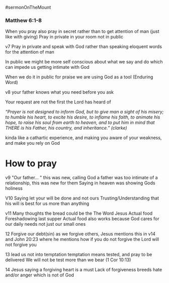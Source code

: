 #sermonOnTheMount
### Matthew 6:1-8

When you pray also pray in secret rather than to get attention of man (just like with giving)
Pray in private in your room not in public

v7 Pray in private and speak with God rather than speaking eloquent words for the attention of man

In public we might be more self conscious about what we say and do which can impede us getting intimate with God

When we do it in public for praise we are using God as a tool (Enduring Word)

v8 your father knows what you need before you ask

Your request are not the first the Lord has heard of 

*“Prayer is not designed to inform God, but to give man a sight of his misery; to humble his heart, to excite his desire, to inflame his faith, to animate his hope, to raise his soul from earth to heaven, and to put him in mind that THERE is his Father, his country, and inheritance.” (clarke)*

kinda like a cathartic experience, and making you aware of your weakness, and make you rely on God


# How to pray

v9 "Our father... " this was new, calling God a father was too intimate of a relationship, this was new for them
Saying in heaven was showing Gods holiness 

V10 
Saying let your will be done and not ours
Trusting/Understanding that his will is best for us more than anything

v11 
Many thoughts
the bread could be the
	The Word 
	Jesus 
	Actual food 
	Foreshadowing last supper 
Actual food also works because God cares for our daily needs not just our small ones

12 Forgive our debt(sin) 
as we forgive others, Jesus mentions this in v14 and John 20:23 where he mentions how if you do not forgive the Lord will not forgive you 

13 lead us not into temptation
temptation means tested, and pray to be delivered 
We will not be test more than we bear (1 Cor 10:13)

14 Jesus saying a forgiving heart is a must 
Lack of forgiveness breeds hate and/or anger which is not of God